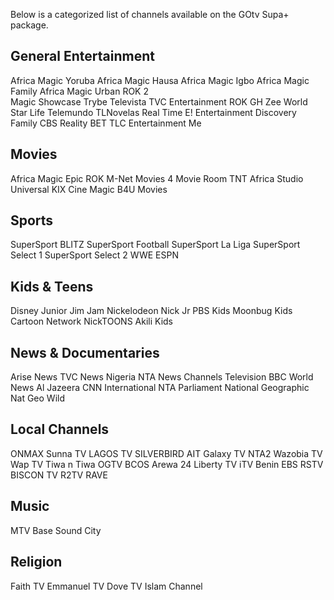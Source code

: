 Below is a categorized list of channels available on the GOtv Supa+ package.

## General Entertainment
Africa Magic Yoruba
Africa Magic Hausa
Africa Magic Igbo
Africa Magic Family
Africa Magic Urban
ROK 2  
Magic Showcase
Trybe
Televista
TVC Entertainment
ROK GH
Zee World
Star Life
Telemundo
TLNovelas
Real Time
E! Entertainment
Discovery Family
CBS Reality
BET
TLC Entertainment
Me

## Movies
Africa Magic Epic
ROK
M-Net Movies 4
Movie Room
TNT Africa
Studio Universal
KIX
Cine Magic
B4U Movies

## Sports
SuperSport BLITZ
SuperSport Football
SuperSport La Liga
SuperSport Select 1
SuperSport Select 2
WWE
ESPN

## Kids & Teens
Disney Junior
Jim Jam
Nickelodeon
Nick Jr
PBS Kids
Moonbug Kids
Cartoon Network
NickTOONS
Akili Kids

## News & Documentaries
Arise News
TVC News Nigeria
NTA News
Channels Television
BBC World News
Al Jazeera
CNN International
NTA Parliament
National Geographic
Nat Geo Wild

## Local Channels
ONMAX
Sunna TV
LAGOS TV
SILVERBIRD
AIT
Galaxy TV
NTA2
Wazobia TV
Wap TV
Tiwa n Tiwa
OGTV
BCOS
Arewa 24
Liberty TV
iTV Benin
EBS
RSTV
BISCON TV
R2TV
RAVE

## Music
MTV Base
Sound City

## Religion
Faith TV
Emmanuel TV
Dove TV
Islam Channel